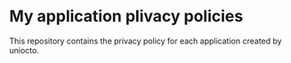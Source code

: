 # My application plivacy policies
This repository contains the privacy policy for each application created by uniocto.